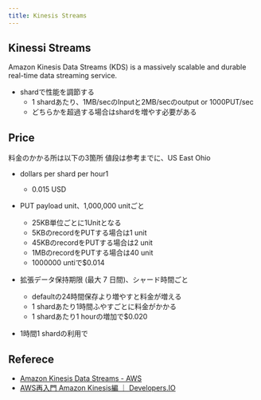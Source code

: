 ```yaml
---
title: Kinesis Streams
---
```


## Kinessi Streams
Amazon Kinesis Data Streams (KDS) is a massively scalable and durable real-time data streaming service.

* shardで性能を調節する
    * 1 shardあたり、1MB/secのInputと2MB/secのoutput or 1000PUT/sec
    * どちらかを超過する場合はshardを増やす必要がある

## Price
料金のかかる所は以下の3箇所
値段は参考までに、US East Ohio

* dollars per shard per hour1
    * 0.015 USD
* PUT payload unit、1,000,000 unitごと
    * 25KB単位ごとに1Unitとなる
    * 5KBのrecordをPUTする場合は1 unit
    * 45KBのrecordをPUTする場合は2 unit
    * 1MBのrecordをPUTする場合は40 unit
    * 1000000 untiで$0.014
* 拡張データ保持期限 (最大 7 日間)、シャード時間ごと
    * defaultの24時間保存より増やすと料金が増える
    * 1 shardあたり1時間ふやすごとに料金がかかる
    * 1 shardあたり1 hourの増加で$0.020

* 1時間1 shardの利用で

## Referece
* [Amazon Kinesis Data Streams \- AWS](https://aws.amazon.com/kinesis/data-streams/)
* [AWS再入門 Amazon Kinesis編 ｜ Developers.IO](http://dev.classmethod.jp/cloud/aws/cm-advent-calendar-2015-aws-re-entering-kinesis/)
